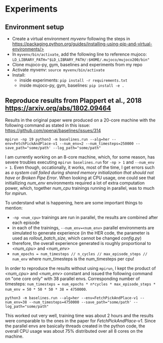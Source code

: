 # Experiments

## Environment setup

* Create a virtual environment *myvenv* following the steps in https://packaging.python.org/guides/installing-using-pip-and-virtual-environments/> 
* In `myvenv/bin/activate`, add the following line to reference mujoco: `LD_LIBRARY_PATH="$LD_LIBRARY_PATH/:$HOME/.mujoco/mujoco200/bin"`
* Clone mujoco-py, gym, baselines and experiments from my repo
* Activate *myvenv*: `source myvenv/bin/activate`
* Install:
  * inside experiments: `pip install -r requirements.txt`
  * inside mujoco-py, gym, baselines: `pip install -e .`


## Reproduce results from Plappert et al., 2018 https://arxiv.org/abs/1802.09464

Results in the original paper were produced on a 20-core machine with the following command as stated in this issue: https://github.com/openai/baselines/issues/314

`mpirun -np 19 python3 -m baselines.run --alg=her --env=FetchPickAndPlace-v1 --num_env=2 --num_timesteps=250000 --save_path="some/path' --log_path="some/path"`

I am currently working on an 8-core machine, which, for some reason, has severe troubles executing `mpirun baselines.run` for `-np > 1` and `--num_env > 1`. Even though, occationally, it works, most of the time, I get errors such as *a system call failed during shared memory initialization that should not have* or *Broken Pipe Error*. When looking at CPU usage, one could see that initiallizing *num_env* environments required a lot of extra computation power, which, together *num_cpu* trainings running in parallel, was to much for *mpirun*.

To understand what is happening, here are some important things to mention:
* `-np <num_cpu>` trainings are run in parallel, the results are combined after each episode
* in each of the trainings, `--num_env=<num_env>` parallel environments are simulated to generate experience (in the HER code, the parameter is used as *rollout_batch_size*, which cannot be changed *config.py*)
* therefore, the overall experience generated is roughly proportional to *<num_cpu>* and *<num_env>*
* `num_epochs = num_timesteps // n_cycles // max_episode_steps // num_env` where num_timesteps is the num_timesteps per cpu!

In order to reproduce the results without using `mpirun`, I kept the product of *<num_cpu>* and *<num_env>* constant and issued the following command on "one core only" with 38 parallel envs. Corresponding number of timesteps: `num_timesteps = num_epochs * n*cycles * max_episode_steps * num_env = 50 * 50 * 50 * 38 = 4750000`.

`python3 -m baselines.run --alg=her --env=FetchPickAndPlace-v1 --num_env=38 --num_timesteps=4750000 --save_path="some/path' --log_path="some/path"`

This worked out very well, training time was about 2 hours and the results were comparable to the ones in the paper for *FetchPickAndPlace-v1*. Since the parallel envs are basically threads created in the python code, the overall CPU usage was about 75% distributed over all 8 cores on the machine.
